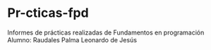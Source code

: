 # Pr-cticas-fpd
Informes de prácticas realizadas de Fundamentos en programación
Alumno: Raudales Palma Leonardo de Jesús
